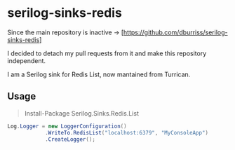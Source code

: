# serilog-sinks-redis

Since the main repository is inactive -> [https://github.com/dburriss/serilog-sinks-redis]

I decided to detach my pull requests from it and make this repository independent.

I am a Serilog sink for Redis List, now mantained from Turrican.

## Usage

> Install-Package Serilog.Sinks.Redis.List

```csharp
Log.Logger = new LoggerConfiguration()
            .WriteTo.RedisList("localhost:6379", "MyConsoleApp")
            .CreateLogger();
```
